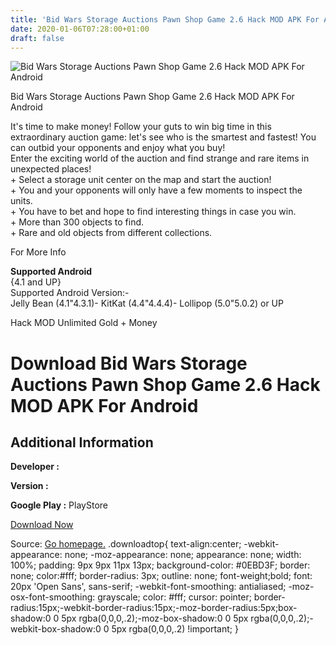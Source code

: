 ```yaml
---
title: 'Bid Wars Storage Auctions Pawn Shop Game 2.6 Hack MOD APK For Android'
date: 2020-01-06T07:28:00+01:00
draft: false
---
```


![Bid Wars Storage Auctions Pawn Shop Game 2.6 Hack MOD APK For Android](https://i2.wp.com/apkhome.net/wp-content/uploads/2017/11/Bid-Wars-Storage-Auctions-Pawn-Shop-Game-2.6.png "Bid Wars Storage Auctions Pawn Shop Game 2.6 Hack MOD APK For Android")

  

Bid Wars Storage Auctions Pawn Shop Game 2.6 Hack MOD APK For Android

It's time to make money! Follow your guts to win big time in this extraordinary auction game: let's see who is the smartest and fastest! You can outbid your opponents and enjoy what you buy!  
Enter the exciting world of the auction and find strange and rare items in unexpected places!  
\+ Select a storage unit center on the map and start the auction!  
\+ You and your opponents will only have a few moments to inspect the units.  
\+ You have to bet and hope to find interesting things in case you win.  
\+ More than 300 objects to find.  
\+ Rare and old objects from different collections.

For More Info

**Supported Android**  
{4.1 and UP}  
Supported Android Version:-  
Jelly Bean (4.1"4.3.1)- KitKat (4.4"4.4.4)- Lollipop (5.0"5.0.2) or UP

Hack MOD Unlimited Gold + Money

Download Bid Wars Storage Auctions Pawn Shop Game 2.6 Hack MOD APK For Android
==============================================================================

Additional Information
----------------------

**Developer :**

**Version :**

**Google Play :** PlayStore

  

[Download Now](https://store4app.co/post/bid-wars-storage-auctions-pawn-shop-game-2-6-hack-mod-apk-for-android_1573672161)

  
Source: [Go homepage.](https://store4app.co/post/bid-wars-storage-auctions-pawn-shop-game-2-6-hack-mod-apk-for-android_1573672161) .downloadtop{ text-align:center; -webkit-appearance: none; -moz-appearance: none; appearance: none; width: 100%; padding: 9px 9px 11px 13px; background-color: #0EBD3F; border: none; color:#fff; border-radius: 3px; outline: none; font-weight;bold; font: 20px 'Open Sans', sans-serif; -webkit-font-smoothing: antialiased; -moz-osx-font-smoothing: grayscale; color: #fff; cursor: pointer; border-radius:15px;-webkit-border-radius:15px;-moz-border-radius:5px;box-shadow:0 0 5px rgba(0,0,0,.2);-moz-box-shadow:0 0 5px rgba(0,0,0,.2);-webkit-box-shadow:0 0 5px rgba(0,0,0,.2) !important; }